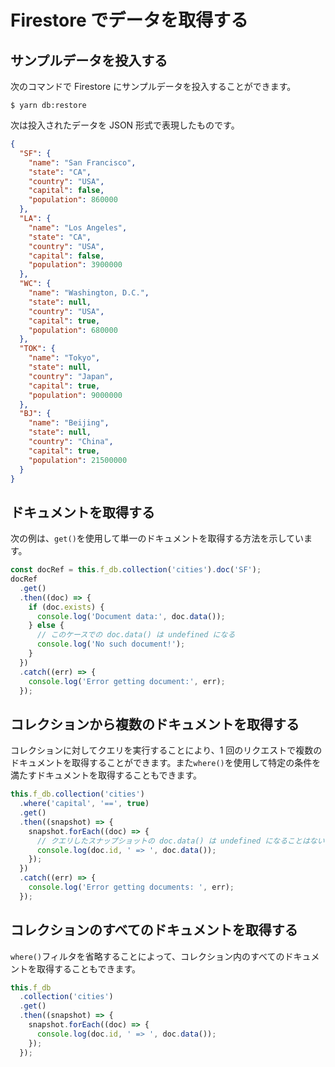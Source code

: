 # Firestore でデータを取得する

## サンプルデータを投入する

次のコマンドで Firestore にサンプルデータを投入することができます。

```console
$ yarn db:restore
```

次は投入されたデータを JSON 形式で表現したものです。

```json
{
  "SF": {
    "name": "San Francisco",
    "state": "CA",
    "country": "USA",
    "capital": false,
    "population": 860000
  },
  "LA": {
    "name": "Los Angeles",
    "state": "CA",
    "country": "USA",
    "capital": false,
    "population": 3900000
  },
  "WC": {
    "name": "Washington, D.C.",
    "state": null,
    "country": "USA",
    "capital": true,
    "population": 680000
  },
  "TOK": {
    "name": "Tokyo",
    "state": null,
    "country": "Japan",
    "capital": true,
    "population": 9000000
  },
  "BJ": {
    "name": "Beijing",
    "state": null,
    "country": "China",
    "capital": true,
    "population": 21500000
  }
}
```

## ドキュメントを取得する

次の例は、`get()`を使用して単一のドキュメントを取得する方法を示しています。

```ts
const docRef = this.f_db.collection('cities').doc('SF');
docRef
  .get()
  .then((doc) => {
    if (doc.exists) {
      console.log('Document data:', doc.data());
    } else {
      // このケースでの doc.data() は undefined になる
      console.log('No such document!');
    }
  })
  .catch((err) => {
    console.log('Error getting document:', err);
  });
```

## コレクションから複数のドキュメントを取得する

コレクションに対してクエリを実行することにより、1 回のリクエストで複数のドキュメントを取得することができます。また`where()`を使用して特定の条件を満たすドキュメントを取得することもできます。

```ts
this.f_db.collection('cities')
  .where('capital', '==', true)
  .get()
  .then((snapshot) => {
    snapshot.forEach((doc) => {
      // クエリしたスナップショットの doc.data() は undefined になることはない
      console.log(doc.id, ' => ', doc.data());
    });
  })
  .catch((err) => {
    console.log('Error getting documents: ', err);
  });
```

## コレクションのすべてのドキュメントを取得する

`where()`フィルタを省略することによって、コレクション内のすべてのドキュメントを取得することもできます。

```ts
this.f_db
  .collection('cities')
  .get()
  .then((snapshot) => {
    snapshot.forEach((doc) => {
      console.log(doc.id, ' => ', doc.data());
    });
  });
```
